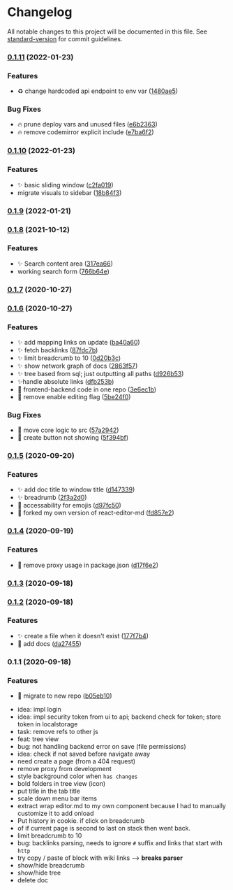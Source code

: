 # Changelog

All notable changes to this project will be documented in this file. See [standard-version](https://github.com/conventional-changelog/standard-version) for commit guidelines.

### [0.1.11](https://github.com/rayjlim/notesee/compare/v0.1.10...v0.1.11) (2022-01-23)


### Features

* ♻️ change hardcoded api endpoint to env var ([1480ae5](https://github.com/rayjlim/notesee/commit/1480ae5c342c6a990d4cfd749d747a7c4f5530b3))


### Bug Fixes

* 🔥 prune deploy vars and unused files ([e6b2363](https://github.com/rayjlim/notesee/commit/e6b2363110c89e291882856834de45d4060ff544))
* 🔥 remove codemirror explicit include ([e7ba6f2](https://github.com/rayjlim/notesee/commit/e7ba6f2a5bdeb64db7f96705d6f6578572b46b9a))

### [0.1.10](https://github.com/rayjlim/notesee/compare/v0.1.9...v0.1.10) (2022-01-23)


### Features

*  ✨ basic sliding window ([c2fa019](https://github.com/rayjlim/notesee/commit/c2fa019eb120d799d412e5b53d5103cc1a6ef298))
* migrate visuals to sidebar ([18b84f3](https://github.com/rayjlim/notesee/commit/18b84f3f910e442eee3eacdf71d298d150f85618))

### [0.1.9](https://github.com/rayjlim/notesee/compare/v0.1.8...v0.1.9) (2022-01-21)

### [0.1.8](https://github.com/rayjlim/notesee/compare/v0.1.7...v0.1.8) (2021-10-12)


### Features

* ✨ Search content area ([317ea66](https://github.com/rayjlim/notesee/commit/317ea661e7b61279d3ca683561e436182aee37df))
* working search form ([766b64e](https://github.com/rayjlim/notesee/commit/766b64eeda57ba6cfd49a3032bd782763307d71b))

### [0.1.7](https://github.com/rayjlim/notesee/compare/v0.1.6...v0.1.7) (2020-10-27)

### [0.1.6](https://github.com/rayjlim/notesee/compare/v0.1.5...v0.1.6) (2020-10-27)


### Features

* ✨ add mapping links on update ([ba40a60](https://github.com/rayjlim/notesee/commit/ba40a608a86697749e0c80bd275ebd9aa7bb99b0))
* ✨ fetch backlinks ([87fdc7b](https://github.com/rayjlim/notesee/commit/87fdc7bb38da7e66d373ff762eb93c06ce929a93))
* ✨ limit breadcrumb to 10 ([0d20b3c](https://github.com/rayjlim/notesee/commit/0d20b3c340cc41c4a09933c26d3e3a7c2a361649))
* ✨ show network graph of docs ([2863f57](https://github.com/rayjlim/notesee/commit/2863f574702d9d0c285c8986d61ede821ea14a74))
* ✨ tree based from sql; just outputting all paths ([d926b53](https://github.com/rayjlim/notesee/commit/d926b5399a5a24887f7c1847106753bb632d0472))
* ✨handle absolute links ([dfb253b](https://github.com/rayjlim/notesee/commit/dfb253b149fed2395e0beb46ed6ceadfd773517a))
* 🎨 frontend-backend code in one repo ([3e6ec1b](https://github.com/rayjlim/notesee/commit/3e6ec1b5428bcf32e19643db765576a4262de3d2))
* 🚩 remove enable editing flag ([5be24f0](https://github.com/rayjlim/notesee/commit/5be24f0d1c060369471e8abbad2e9ed8e66aab3d))


### Bug Fixes

* 🎨 move core logic to src ([57a2942](https://github.com/rayjlim/notesee/commit/57a294294cb6ab0fb5926ddc4b71e2efb95edfb4))
* 🐛 create button not showing ([5f394bf](https://github.com/rayjlim/notesee/commit/5f394bfa2f8b8a64088268652d2b0a56f16f3b65))

### [0.1.5](https://github.com/rayjlim/notesee/compare/v0.1.4...v0.1.5) (2020-09-20)


### Features

* ✨ add doc title to window title ([d147339](https://github.com/rayjlim/notesee/commit/d1473396af07111368526c080cb47dde3a456dcb))
* ✨ breadrumb ([2f3a2d0](https://github.com/rayjlim/notesee/commit/2f3a2d00484230ff532846f9ffa04811609bcf3b))
* 💄 accessability for emojis ([d97fc50](https://github.com/rayjlim/notesee/commit/d97fc502cd6c492c7d2b6ed2a85046ed611e6ca2))
* 🚀 forked my own version of react-editor-md ([fd857e2](https://github.com/rayjlim/notesee/commit/fd857e2107210048865effff4683fa8fc5f2dbe6))

### [0.1.4](https://github.com/rayjlim/notesee/compare/v0.1.3...v0.1.4) (2020-09-19)


### Features

* 🔧 remove proxy usage in package.json ([d17f6e2](https://github.com/rayjlim/notesee/commit/d17f6e25ae1cd32d9c13ec4dae1e72a00e926c81))

### [0.1.3](https://github.com/rayjlim/notesee/compare/v0.1.2...v0.1.3) (2020-09-18)

### [0.1.2](https://github.com/rayjlim/notesee/compare/v0.1.1...v0.1.2) (2020-09-18)


### Features

* ✨ create a file when it doesn't exist ([177f7b4](https://github.com/rayjlim/notesee/commit/177f7b4cda4a8504f82fd181fe14f0d709d9586f))
* 📝 add docs ([da27455](https://github.com/rayjlim/notesee/commit/da27455fc17dd5137de42a1014e574814c73302b))

### 0.1.1 (2020-09-18)


### Features

* 🚚 migrate to new repo ([b05eb10](https://github.com/rayjlim/notesee/commit/b05eb10459dd500cbaa9bc05fc6a491c23c02298))
- idea: impl login
- idea: impl security token from ui to api; backend check for token; store token in localstorage
- task: remove refs to other js
- feat: tree view
- bug: not handling backend error on save (file permissions)
- idea: check if not saved before navigate away
- need create a page (from a 404 request)
- remove proxy from development
- style background color when `has changes`
- bold folders in tree view (icon)
- put title in the tab title
- scale down menu bar items
- extract wrap editor.md to my own component because I had to manually customize it to add onload
- Put history in cookie. if click on breadcrumb
- of if current page is second to last on stack then went back.
- limit breadcrumb to 10
- bug: backlinks parsing, needs to ignore `#` suffix and links that start with `http`
- try copy / paste of block with wiki links --> **breaks parser**
- show/hide breadcrumb
- show/hide tree
- delete doc
